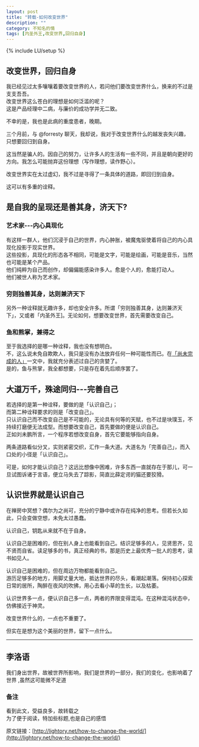 ```yaml
---
layout: post
title: "转载-如何改变世界"
description: ""
category: 不知名的情
tags: [内圣外王,改变世界,回归自身]
---
```

{% include LU/setup %}

## 改变世界，回归自身

我已经见过太多嚷嚷着要改变世界的人，若问他们要改变世界什么，换来的不过是支支吾吾。  
改变世界这么苍白的理想是如何泛滥的呢？  
这是产品经理中二病，与廉价的成功学并无二致。  
  
不幸的是，我也是此病的重度患者，晚期。  

三个月前，与 @forresty 聊天，我却说，我对于改变世界什么的越发丧失兴趣，只想要回归到自身。  

这当然是骗人的。因自己的努力，让许多人的生活有一些不同，并且是朝向更好的方向。我怎么可能抛弃这份理想（写作理想，读作野心）。  

改变世界实在太过虚幻，我不过是寻得了一条具体的道路，即回归到自身。  

这可以有多重的诠释。  

## 是自我的呈现还是善其身，济天下?

### 艺术家---内心具现化

有这样一群人，他们沉浸于自己的世界，内心肿胀，被魔鬼驱使着将自己的内心具现化投影于现实世界。  
这些投影，具现化的形态各不相同，可能是文字，可能是绘画，可能是音乐，当然也可能是某个产品。  
他们纯粹为自己而创作，却偏偏能感染许多人。愈是个人的，愈能打动人。  
他们被世人称为艺术家。  

### 穷则独善其身，达则兼济天下

另外一种诠释就无趣许多，却也安全许多。所谓「穷则独善其身，达则兼济天下」，又或者「内圣外王]。无论如何，想要改变世界，首先需要改变自己。  

### 鱼和熊掌，兼得之

至于我选择的是哪一种诠释，我也没有想明白。  
不，这么说未免自欺欺人，我只是没有办法放弃任何一种可能性而已。在[「尚未完成的人」](http://lightory.net/uncompleted-man/692/)一文中，我就充分表述过自己的贪婪了。  
是的，鱼与熊掌，我全都想要，只是存在着先后顺序罢了。  

## 大道万千，殊途同归---完善自己

若选择的是第一种诠释，要做的是「认识自己」；  
而第二种诠释要求的则是「改变自己」。  
只认识自己而不改变自己是不可能的，无论具有何等的天赋，也不过是块璞玉，不持续打磨便无法成型。而想要改变自己，首先要做的便是认识自己。  
正如刘未鹏所言，一个程序若想改变自身，首先它要能够指向自身。  

两条道路看似分叉，实则紧密交织，汇作一条大道。大道名为「完善自己」，而入口处的小径是「认识自己」。  


可是，如何才能认识自己？这远比想像中困难，许多东西一直就存在于那儿，可一旦试图诉诸于言语，便立马失去了踪影，简直比薛定谔的猫还要狡猾。  

## 认识世界就是认识自己

在禅房中冥想？偶尔为之尚可，充分的宁静中或许存在纯净的思考。但若长久如此，只会变做空想，未免太过愚蠢。  

认识自己，钥匙从来就不在于自身。  

认识自己是困难的，但在别人身上也能看到自己。结识足够多的人，见贤思齐，见不贤而自省。读足够多的书，真正经典的书，那是历史上最优秀一批人的思考，读书如见人。  

认识自己是困难的，但在周边万物都能看到自己。  
游历足够多的地方，用脚丈量大地，抵达世界的尽头，看潮起潮落。保持初心探索日常的居所，陶醉在夜风的吹拂，用心去看小草的生长，以及枯萎。  

认识世界多一点，便认识自己多一点，两者的界限变得混沌。在这种混沌状态中，仿佛接近于神灵。  

改变世界什么的，一点也不重要了。  

但实在是想为这个美丽的世界，留下一点什么。    

---

## 李洛语

我们身出世界，故被世界所影响，我们是世界的一部分，我们的变化，也影响着了世界 ,虽然这可能微不足道   

### 备注

看到此文，受益良多，故转载之  
为了便于阅读，特加些标题,也是自己的感悟  

原文链接：[http://lightory.net/how-to-change-the-world/](http://lightory.net/how-to-change-the-world/)
